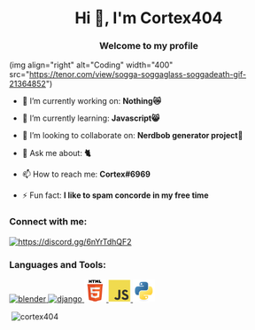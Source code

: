 <h1 align="center">Hi 👋, I'm Cortex404</h1>
<h3 align="center">Welcome to my profile</h3>

(img align="right" alt="Coding" width="400" src="https://tenor.com/view/sogga-soggaglass-soggadeath-gif-21364852")

- 🔭 I’m currently working on: **Nothing😿**

- 🌱 I’m currently learning: **Javascript😸**

- 👯 I’m looking to collaborate on: **Nerdbob generator project💪**

- 💬 Ask me about: **🐈**

- 📫 How to reach me: **Cortex#6969**

- ⚡ Fun fact: **I like to spam concorde in my free time**

<h3 align="left">Connect with me:</h3>
<p align="left">
<a href="https://discord.gg/https://discord.gg/N5S7T4KCCu" target="blank"><img align="center" src="https://raw.githubusercontent.com/rahuldkjain/github-profile-readme-generator/master/src/images/icons/Social/discord.svg" alt="https://discord.gg/6nYrTdhQF2" height="30" width="40" /></a>
</p>

<h3 align="left">Languages and Tools:</h3>
<p align="left"> <a href="https://www.blender.org/" target="_blank" rel="noreferrer"> <img src="https://download.blender.org/branding/community/blender_community_badge_white.svg" alt="blender" width="40" height="40"/> </a> <a href="https://www.djangoproject.com/" target="_blank" rel="noreferrer"> <img src="https://cdn.worldvectorlogo.com/logos/django.svg" alt="django" width="40" height="40"/> </a> <a href="https://www.w3.org/html/" target="_blank" rel="noreferrer"> <img src="https://raw.githubusercontent.com/devicons/devicon/master/icons/html5/html5-original-wordmark.svg" alt="html5" width="40" height="40"/> </a> <a href="https://developer.mozilla.org/en-US/docs/Web/JavaScript" target="_blank" rel="noreferrer"> <img src="https://raw.githubusercontent.com/devicons/devicon/master/icons/javascript/javascript-original.svg" alt="javascript" width="40" height="40"/> </a> <a href="https://www.python.org" target="_blank" rel="noreferrer"> <img src="https://raw.githubusercontent.com/devicons/devicon/master/icons/python/python-original.svg" alt="python" width="40" height="40"/> </a> </p>

<p>&nbsp;<img align="center" src="https://github-readme-stats.vercel.app/api?username=cortex404&show_icons=true&locale=en" alt="cortex404" /></p>
